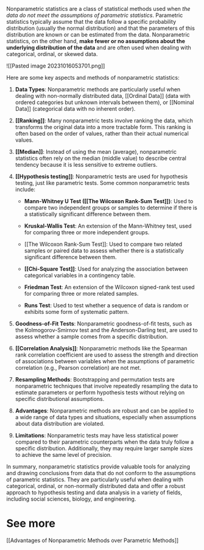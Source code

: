 Nonparametric statistics are a class of statistical methods used when _the data do not meet the assumptions of parametric statistics_. Parametric statistics typically assume that the data follow a specific probability distribution (usually the normal distribution) and that the parameters of this distribution are known or can be estimated from the data. Nonparametric statistics, on the other hand, **make fewer or no assumptions about the underlying distribution of the data** and are often used when dealing with categorical, ordinal, or skewed data.

![[Pasted image 20231016053701.png]]

Here are some key aspects and methods of nonparametric statistics:

1. **Data Types**: Nonparametric methods are particularly useful when dealing with non-normally distributed data, [[Ordinal Data]] (data with ordered categories but unknown intervals between them), or [[Nominal Data]] (categorical data with no inherent order). 

2. **[[Ranking]]**: Many nonparametric tests involve ranking the data, which transforms the original data into a more tractable form. This ranking is often based on the order of values, rather than their actual numerical values.

3. **[[Median]]**: Instead of using the mean (average), nonparametric statistics often rely on the median (middle value) to describe central tendency because it is less sensitive to extreme outliers.

4. **[[Hypothesis testing]]**: Nonparametric tests are used for hypothesis testing, just like parametric tests. Some common nonparametric tests include:

   - **Mann-Whitney U Test ([[The Wilcoxon Rank-Sum Test]])**: Used to compare two independent groups or samples to determine if there is a statistically significant difference between them.
   
   - **Kruskal-Wallis Test**: An extension of the Mann-Whitney test, used for comparing three or more independent groups.

   - [[The Wilcoxon Rank-Sum Test]]: Used to compare two related samples or paired data to assess whether there is a statistically significant difference between them.

   - **[[Chi-Square Test]]**: Used for analyzing the association between categorical variables in a contingency table.

   - **Friedman Test**: An extension of the Wilcoxon signed-rank test used for comparing three or more related samples.

   - **Runs Test**: Used to test whether a sequence of data is random or exhibits some form of systematic pattern.

5. **Goodness-of-Fit Tests**: Nonparametric goodness-of-fit tests, such as the Kolmogorov-Smirnov test and the Anderson-Darling test, are used to assess whether a sample comes from a specific distribution.

6. **[[Correlation Analysis]]**: Nonparametric methods like the Spearman rank correlation coefficient are used to assess the strength and direction of associations between variables when the assumptions of parametric correlation (e.g., Pearson correlation) are not met.

7. **Resampling Methods**: Bootstrapping and permutation tests are nonparametric techniques that involve repeatedly resampling the data to estimate parameters or perform hypothesis tests without relying on specific distributional assumptions.

8. **Advantages**: Nonparametric methods are robust and can be applied to a wide range of data types and situations, especially when assumptions about data distribution are violated.

9. **Limitations**: Nonparametric tests may have less statistical power compared to their parametric counterparts when the data truly follow a specific distribution. Additionally, they may require larger sample sizes to achieve the same level of precision.

In summary, nonparametric statistics provide valuable tools for analyzing and drawing conclusions from data that do not conform to the assumptions of parametric statistics. They are particularly useful when dealing with categorical, ordinal, or non-normally distributed data and offer a robust approach to hypothesis testing and data analysis in a variety of fields, including social sciences, biology, and engineering.

# See more
[[Advantages of Nonparametric Methods over Parametric Methods]]